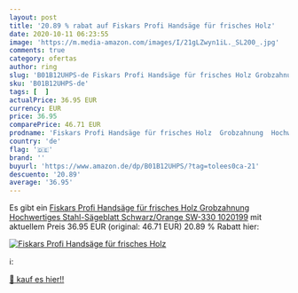```yaml
---
layout: post
title: '20.89 % rabat auf Fiskars Profi Handsäge für frisches Holz'
date: 2020-10-11 06:23:55
image: 'https://m.media-amazon.com/images/I/21gLZwyn1iL._SL200_.jpg'
comments: true
category: ofertas
author: ring
slug: 'B01B12UHPS-de Fiskars Profi Handsäge für frisches Holz Grobzahnung...'
sku: 'B01B12UHPS-de'
tags: [  ]
actualPrice: 36.95 EUR
currency: EUR
price: 36.95
comparePrice: 46.71 EUR
prodname: 'Fiskars Profi Handsäge für frisches Holz  Grobzahnung  Hochwertiges Stahl-Sägeblatt  Schwarz/Orange  SW-330  1020199'
country: 'de'
flag: '🇩🇪'
brand: ''
buyurl: 'https://www.amazon.de/dp/B01B12UHPS/?tag=tolees0ca-21'
descuento: '20.89'
average: '36.95'
---
```


Es gibt ein [Fiskars Profi Handsäge für frisches Holz  Grobzahnung  Hochwertiges Stahl-Sägeblatt  Schwarz/Orange  SW-330  1020199](https://www.amazon.de/dp/B01B12UHPS/?tag=tolees0ca-21) mit aktuellem Preis 36.95 EUR (original: 46.71 EUR) 20.89 % Rabatt hier:

[![Fiskars Profi Handsäge für frisches Holz](https://m.media-amazon.com/images/I/21gLZwyn1iL._SL200_.jpg)](https://www.amazon.de/dp/B01B12UHPS/?tag=tolees0ca-21)

ℹ️:


[🛒 kauf es hier!!](https://www.amazon.de/dp/B01B12UHPS/?tag=tolees0ca-21)
